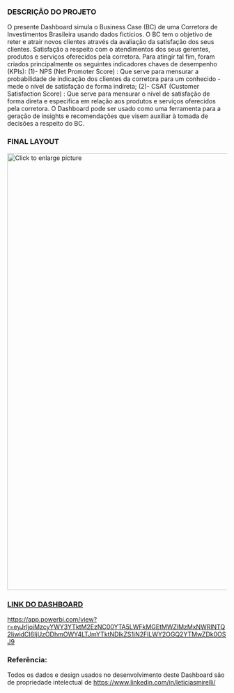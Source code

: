 ### DESCRIÇÃO DO PROJETO
O presente Dashboard simula o Business Case (BC) de uma Corretora de Investimentos Brasileira usando dados fictícios. O BC tem o objetivo de reter e atrair novos clientes através da avaliação da satisfação dos seus clientes. Satisfação a respeito com o atendimentos dos seus gerentes, produtos e serviços oferecidos pela corretora. Para atingir tal fim, foram criados principalmente os seguintes indicadores chaves de desempenho (KPIs): 
(1)- NPS (Net Promoter Score) : Que serve para mensurar a probabilidade de indicação dos clientes da corretora para um conhecido - mede o nível de satisfação de forma indireta;
(2)- CSAT (Customer Satisfaction Score) : Que serve para mensurar o nível de satisfação de forma direta e específica em relação aos produtos e serviços oferecidos pela corretora.
O Dashboard pode ser usado como uma ferramenta para a geração de insights e recomendações que visem auxiliar à tomada de decisões a respeito do BC.

### FINAL LAYOUT

<a href="https://drive.google.com/uc?export=view&id=1H7jGNTQ86_HDbwksTn1uutlNjncW_RdX"><img src="https://drive.google.com/uc?export=view&id=1H7jGNTQ86_HDbwksTn1uutlNjncW_RdX" style="width: 1000px; max-width: 100%; height: auto" title="Click to enlarge picture" />
  
### LINK DO DASHBOARD

https://app.powerbi.com/view?r=eyJrIjoiMzcyYWY3YTktM2EzNC00YTA5LWFkMGEtMWZlMzMxNWRlNTQ2IiwidCI6IjUzODhmOWY4LTJmYTktNDlkZS1iN2FlLWY2OGQ2YTMwZDk0OSJ9

### Referência:
Todos os dados e design usados no desenvolvimento deste Dashboard são de propriedade intelectual de https://www.linkedin.com/in/leticiasmirelli/
